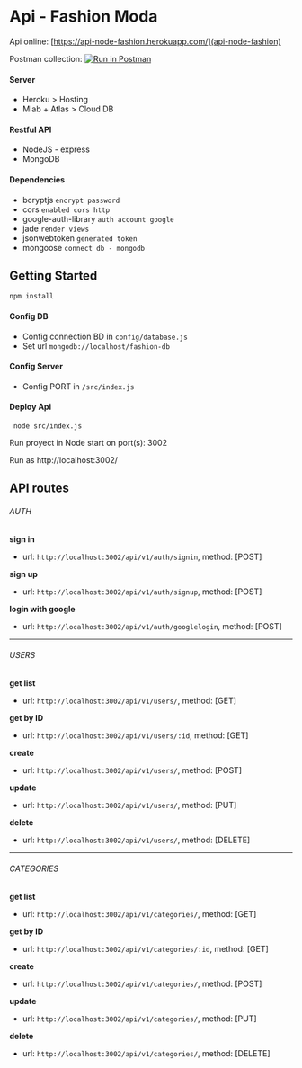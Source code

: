 # Api - Fashion Moda

Api online: [https://api-node-fashion.herokuapp.com/](api-node-fashion)

Postman collection: [![Run in Postman](https://run.pstmn.io/button.svg)](https://app.getpostman.com/run-collection/cae99eaf4a28b2367c4c)

#### Server
* Heroku > Hosting
* Mlab + Atlas > Cloud DB

#### Restful API
* NodeJS - express
* MongoDB

#### Dependencies
* bcryptjs `encrypt password`
* cors `enabled cors http`
* google-auth-library `auth account google`
* jade `render views`
* jsonwebtoken `generated token`
* mongoose `connect db - mongodb`

## Getting Started
```
npm install
```

#### Config DB

* Config connection BD in `config/database.js`
* Set url `mongodb://localhost/fashion-db`

#### Config Server

* Config PORT in `/src/index.js`

#### Deploy Api
```
 node src/index.js
```
  
  Run proyect in Node start on port(s): 3002
  
  Run as http://localhost:3002/

## API routes 
  ###### AUTH
  __sign in__
  * url: `http://localhost:3002/api/v1/auth/signin`, method: [POST]
  
  __sign up__
  * url: `http://localhost:3002/api/v1/auth/signup`, method: [POST]

  __login with google__
  * url: `http://localhost:3002/api/v1/auth/googlelogin`, method: [POST]

---
  ###### USERS
  __get list__
  * url: `http://localhost:3002/api/v1/users/`, method: [GET]

  __get by ID__
  * url: `http://localhost:3002/api/v1/users/:id`, method: [GET]

  __create__
  * url: `http://localhost:3002/api/v1/users/`, method: [POST]

  __update__
  * url: `http://localhost:3002/api/v1/users/`, method: [PUT]

  __delete__
  * url: `http://localhost:3002/api/v1/users/`, method: [DELETE]

---
###### CATEGORIES
  __get list__
  * url: `http://localhost:3002/api/v1/categories/`, method: [GET]

  __get by ID__
  * url: `http://localhost:3002/api/v1/categories/:id`, method: [GET]

  __create__
  * url: `http://localhost:3002/api/v1/categories/`, method: [POST]

  __update__
  * url: `http://localhost:3002/api/v1/categories/`, method: [PUT]

  __delete__
  * url: `http://localhost:3002/api/v1/categories/`, method: [DELETE]
